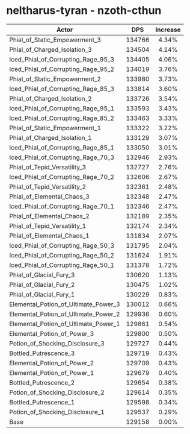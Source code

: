 # neltharus-tyran - nzoth-cthun
| Actor | DPS | Increase |
|---|:---:|:---:|
|Phial_of_Static_Empowerment_3|134766|4.34%|
|Phial_of_Charged_Isolation_3|134504|4.14%|
|Iced_Phial_of_Corrupting_Rage_95_3|134405|4.06%|
|Iced_Phial_of_Corrupting_Rage_95_2|134019|3.76%|
|Phial_of_Static_Empowerment_2|133980|3.73%|
|Iced_Phial_of_Corrupting_Rage_85_3|133814|3.60%|
|Phial_of_Charged_Isolation_2|133726|3.54%|
|Iced_Phial_of_Corrupting_Rage_95_1|133593|3.43%|
|Iced_Phial_of_Corrupting_Rage_85_2|133463|3.33%|
|Phial_of_Static_Empowerment_1|133322|3.22%|
|Phial_of_Charged_Isolation_1|133129|3.07%|
|Iced_Phial_of_Corrupting_Rage_85_1|133050|3.01%|
|Iced_Phial_of_Corrupting_Rage_70_3|132946|2.93%|
|Phial_of_Tepid_Versatility_3|132727|2.76%|
|Iced_Phial_of_Corrupting_Rage_70_2|132606|2.67%|
|Phial_of_Tepid_Versatility_2|132361|2.48%|
|Phial_of_Elemental_Chaos_3|132348|2.47%|
|Iced_Phial_of_Corrupting_Rage_70_1|132346|2.47%|
|Phial_of_Elemental_Chaos_2|132189|2.35%|
|Phial_of_Tepid_Versatility_1|132174|2.34%|
|Phial_of_Elemental_Chaos_1|131834|2.07%|
|Iced_Phial_of_Corrupting_Rage_50_3|131795|2.04%|
|Iced_Phial_of_Corrupting_Rage_50_2|131624|1.91%|
|Iced_Phial_of_Corrupting_Rage_50_1|131378|1.72%|
|Phial_of_Glacial_Fury_3|130620|1.13%|
|Phial_of_Glacial_Fury_2|130475|1.02%|
|Phial_of_Glacial_Fury_1|130229|0.83%|
|Elemental_Potion_of_Ultimate_Power_3|130012|0.66%|
|Elemental_Potion_of_Ultimate_Power_2|129936|0.60%|
|Elemental_Potion_of_Ultimate_Power_1|129861|0.54%|
|Elemental_Potion_of_Power_3|129800|0.50%|
|Potion_of_Shocking_Disclosure_3|129727|0.44%|
|Bottled_Putrescence_3|129719|0.43%|
|Elemental_Potion_of_Power_2|129709|0.43%|
|Elemental_Potion_of_Power_1|129679|0.40%|
|Bottled_Putrescence_2|129654|0.38%|
|Potion_of_Shocking_Disclosure_2|129614|0.35%|
|Bottled_Putrescence_1|129598|0.34%|
|Potion_of_Shocking_Disclosure_1|129537|0.29%|
|Base|129158|0.00%|
